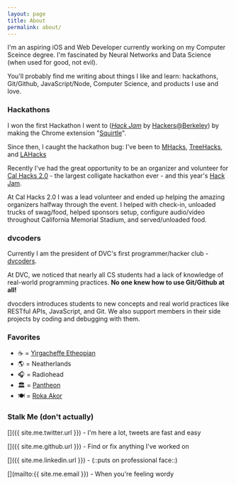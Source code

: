 ```yaml
---
layout: page
title: About
permalink: about/
---
```


I'm an aspiring iOS and Web Developer currently working on my Computer Sceince degree. I'm fascinated by Neural Networks and Data Science (when used for good, not evil). 

You'll probably find me writing about things I like and learn: hackathons, Git/Github, JavaScript/Node, Computer Science, and products I use and love.

### Hackathons
I won the first Hackathon I went to (*[Hack Jam](http://hackjam.io)* by [Hackers@Berkeley](http://hackersatberkeley.com)) by making the Chrome extension "[Squirtle](https://github.com/thebearjew/squritle)".

Since then, I caught the hackathon bug: I've been to [MHacks](http://mhacks.org), [TreeHacks](http://treehacks.com), and [LAHacks](http://lahacks.com)

Recently I've had the great opportunity to be an organizer and volunteer for [Cal Hacks 2.0](http://calhacks.io) - the largest colligate hackathon ever - and this year's [Hack Jam](http://hackjam.io).

At Cal Hacks 2.0 I was a lead volunteer and ended up helping the amazing organizers halfway through the event. I helped with check-in, unloaded trucks of swag/food, helped sponsors setup, configure audio/video throughout California Memorial Stadium, and served/unloaded food.

### dvcoders

Currently I am the president of DVC's first programmer/hacker club - [dvcoders](https://dvcoders.com).

At DVC, we noticed that nearly all CS students had a lack of knowledge of real-world programming practices. **No one knew how to use Git/Github at all!**

dvocders introduces students to new concepts and real world practices like RESTful APIs, JavaScript, and Git. We also support members in their side projects by coding and debugging with them.

### Favorites

- ☕ = [Yirgacheffe Etheopian](https://en.wikipedia.org/wiki/Coffee_production_in_Ethiopia)
- 🌎 = Neatherlands
- 🎧 = Radiohead
- 🏛 = [Pantheon](https://en.wikipedia.org/wiki/Pantheon,_Rome)
- 🍽 = [Roka Akor](http://www.rokaakor.com)

### Stalk Me (don't actually)

[<i class="fa fa-twitter"></i>]({{ site.me.twitter.url }}) - I'm here a lot, tweets are fast and easy

[<i class="fa fa-github"></i>]({{ site.me.github.url }}) - Find or fix anything I've worked on

[<i class="fa fa-linkedin-square"></i>]({{ site.me.linkedin.url }}) - (::puts on professional face::)

[<i class="fa fa-envelope-o"></i>](mailto:{{ site.me.email }}) - When you're feeling wordy
